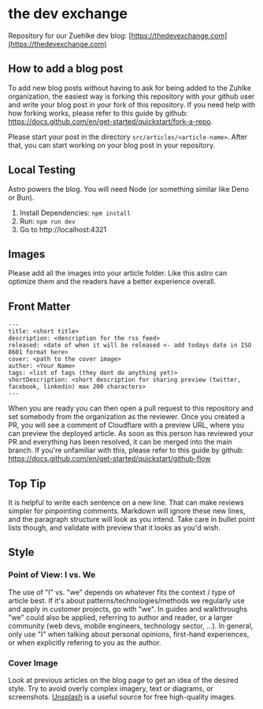 # the dev exchange

Repository for our Zuehlke dev blog: [https://thedevexchange.com](https://thedevexchange.com)


## How to add a blog post

To add new blog posts without having to ask for being added to the Zuhlke organization, the easiest way is forking this repository with your github user and write your blog post in your fork of this repository. 
If you need help with how forking works, please refer to this guide by github: https://docs.github.com/en/get-started/quickstart/fork-a-repo.

Please start your post in the directory `src/articles/<article-name>`.
After that, you can start working on your blog post in your repository. 

## Local Testing

Astro powers the blog.
You will need Node (or something similar like Deno or Bun).

1. Install Dependencies: `npm install`
2. Run: `npm run dev`
3. Go to http://localhost:4321

## Images
Please add all the images into your article folder.
Like this astro can optimize them and the readers have a better experience overall.

## Front Matter
```
---
title: <short title>
description: <description for the rss feed>
released: <date of when it will be released <- add todays date in ISO 8601 format here>
cover: <path to the cover image>
author: <Your Name>
tags: <list of tags (they dont do anything yet)>
shortDescription: <short description for sharing preview (twitter, facebook, linkedin) max 200 characters>
---
```

When you are ready you can then open a pull request to this repository and set somebody from the organization as the reviewer.
Once you created a PR, you will see a comment of Cloudflare with a preview URL, where you can preview the deployed article.
As soon as this person has reviewed your PR and everything has been resolved, it can be merged into the main branch. 
If you're unfamiliar with this, please refer to this guide by github: https://docs.github.com/en/get-started/quickstart/github-flow

## Top Tip

It is helpful to write each sentence on a new line.
That can make reviews simpler for pinpointing comments.
Markdown will ignore these new lines, and the paragraph structure will look as you intend.
Take care in bullet point lists though, and validate with preview that it looks as you'd wish.

## Style

### Point of View: I vs. We

The use of "I" vs. "we" depends on whatever fits the context / type of article best.
If it's about patterns/technologies/methods we regularly use and apply in customer projects, go with "we".
In guides and walkthroughs "we" could also be applied, referring to author and reader, or a larger community (web devs, mobile engineers, technology sector, …).
In general, only use "I" when talking about personal opinions, first-hand experiences, or when explicitly refering to you as the author.

### Cover Image

Look at previous articles on the blog page to get an idea of the desired style.
Try to avoid overly complex imagery, text or diagrams, or screenshots.
[Unsplash](https://unsplash.com) is a useful source for free high-quality images.
